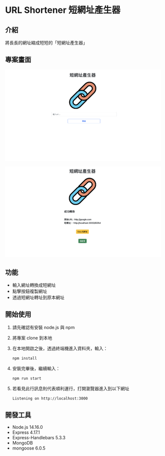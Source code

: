 # URL Shortener 短網址產生器

## 介紹

將長長的網址縮成短短的「短網址產生器」

## 專案畫面

![image](https://github.com/HuangYanHuei/Url_Shortener/blob/main/public/img/1.png?raw=true)

![image](https://github.com/HuangYanHuei/Url_Shortener/blob/main/public/img/2.png?raw=true)

## 功能

- 輸入網址轉換成短網址
- 點擊按鈕複製網址
- 透過短網址轉址到原本網址

## 開始使用

1. 請先確認有安裝 node.js 與 npm
2. 將專案 clone 到本地
3. 在本地開啟之後，透過終端機進入資料夾，輸入：

   ```bash
   npm install
   ```

4. 安裝完畢後，繼續輸入：

   ```bash
   npm run start
   ```

5. 若看見此行訊息則代表順利運行，打開瀏覽器進入到以下網址

   ```bash
   Listening on http://localhost:3000
   ```

## 開發工具

- Node.js 14.16.0
- Express 4.17.1
- Express-Handlebars 5.3.3
- MongoDB
- mongoose 6.0.5